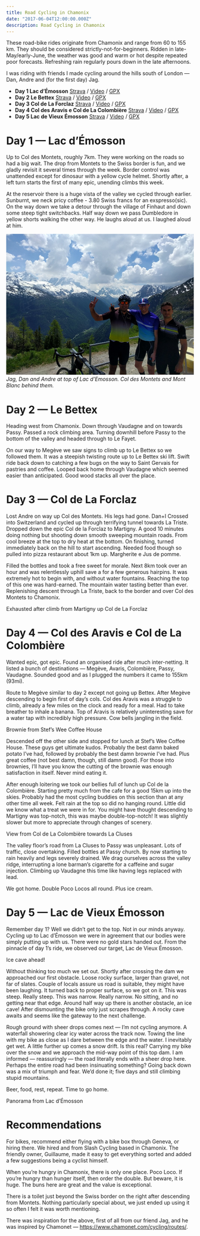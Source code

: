 ```yaml
---
title: Road Cycling in Chamonix
date: "2017-06-04T12:00:00.000Z"
description: Road Cycling in Chamonix
---
```


These road-bike rides originate from Chamonix and range from 60 to 155 km. They should be considered strictly-not-for-beginners. Ridden in late-May/early-June, the weather was good and warm or hot despite repeated poor forecasts. Refreshing rain regularly pours down in the late afternoons.

I was riding with friends I made cycling around the hills south of London — Dan, Andre and (for the first day) Jag.

- **Day 1 Lac d’Émosson** [Strava](https://www.strava.com/activities/1011240555) / [Video](https://www.relive.cc/view/1011240555) / [GPX](https://www.strava.com/activities/1011240555/export_gpx)
- **Day 2 Le Bettex** [Strava](https://www.strava.com/activities/1012616710) / [Video](https://www.relive.cc/view/1012616710) / [GPX](https://www.strava.com/activities/1012616710/export_gpx)
- **Day 3 Col de La Forclaz** [Strava](https://www.strava.com/activities/1014414002) / [Video](https://www.relive.cc/view/1014414002) / [GPX](https://www.strava.com/activities/1014414002/export_gpx)
- **Day 4 Col des Aravis e Col de La Colombière** [Strava](https://www.strava.com/activities/1016180749) / [Video](https://www.relive.cc/view/1016180749) / [GPX](https://www.strava.com/activities/1016180749/export_gpx)
- **Day 5 Lac de Vieux Émosson** [Strava](https://www.strava.com/activities/1017502930) / [Video](https://www.relive.cc/view/1017502930) / [GPX](https://www.strava.com/activities/1017502930/export_gpx)

# Day 1 — Lac d’Émosson

Up to Col des Montets, roughly 7km. They were working on the roads so had a big wait. The drop from Montets to the Swiss border is fun, and we gladly revisit it several times through the week. Border control was unattended except for dinosaur with a yellow cycle helmet. Shortly after, a left turn starts the first of many epic, unending climbs this week.

At the reservoir there is a huge vista of the valley we cycled through earlier. Sunburnt, we neck pricy coffee - 3.80 Swiss francs for an exspresso(sic). On the way down we take a detour through the village of Finhaut and down some steep tight switchbacks. Half way down we pass Dumbledore in yellow shorts walking the other way. He laughs aloud at us. I laughed aloud at him.

![Jag, Dan and Andre at top of Lac d’Emosson. Col des Montets and Mont Blanc behind them.](./pano-from-lac-d-emosson.jpg)
_Jag, Dan and Andre at top of Lac d’Emosson. Col des Montets and Mont Blanc behind them._

# Day 2 — Le Bettex

Heading west from Chamonix. Down through Vaudagne and on towards Passy. Passed a
rock climbing area. Turning downhill before Passy to the bottom of the valley
and headed through to Le Fayet.

On our way to Megève we saw signs to climb up to Le Bettex so we followed them. It was a steepish twisting route up to Le Bettex ski lift. Swift ride back down to catching a few bugs on the way to Saint Gervais for pastries and coffee.
Looped back home through Vaudagne which seemed easier than anticipated. Good wood stacks all over the place.

# Day 3 — Col de La Forclaz

Lost Andre on way up Col des Montets. His legs had gone.
Dan+I Crossed into Switzerland and cycled up through terrifying tunnel towards La Triste. Dropped down the epic Col de la Forclaz to Martigny. A good 10 minutes doing nothing but shooting down smooth sweeping mountain roads. From cool breeze at the top to dry heat at the bottom. On finishing, turned immediately back on the hill to start ascending. Needed food though so pulled into pizza restaurant about 1km up.
Margherite e Jus de pomme.

Filled the bottles and took a free sweet for morale. Next 8km took over an hour and was relentlessly uphill save a for a few generous hairpins. It was extremely hot to begin with, and without water fountains. Reaching the top of this one was hard-earned. The mountain water tasting better than ever. Replenishing descent through La Triste, back to the border and over Col des Montets to Chamonix.

Exhausted after climb from Martigny up Col de La Forclaz

# Day 4 — Col des Aravis e Col de La Colombière

Wanted epic, got epic. Found an organised ride after much inter-netting. It listed a bunch of destinations — Megève, Avaris, Colombière, Passy, Vaudagne. Sounded good and as I plugged the numbers it came to 155km (93mi).

Route to Megève similar to day 2 except not going up Bettex. After Megève descending to begin first of day’s cols. Col des Aravis was a struggle to climb, already a few miles on the clock and ready for a meal. Had to take breather to inhale a banana. Top of Aravis is relatively uninteresting save for a water tap with incredibly high pressure. Cow bells jangling in the field.

Brownie from Stef’s Wee Coffee House

Descended off the other side and stopped for lunch at Stef’s Wee Coffee House. These guys get ultimate kudos. Probably the best damn baked potato I’ve had, followed by probably the best damn brownie I’ve had. Plus great coffee (not best damn, though, still damn good). For those into brownies, I’ll have you know the cutting of the brownie was enough satisfaction in itself. Never mind eating it.

After enough loitering we took our bellies full of lunch up Col de la Colombière. Starting pretty much from the cafe for a good 15km up into the skies. Probably had the most cycling buddies on this section than at any other time all week. Felt rain at the top so did no hanging round. Little did we know what a treat we were in for. You might have thought descending to Martigny was top-notch, this was maybe double-top-notch! It was slightly slower but more to appreciate through changes of scenery.

View from Col de La Colombière towards La Cluses

The valley floor’s road from La Cluses to Passy was unpleasant. Lots of traffic, close overtaking. Filled bottles at Passy church. By now starting to rain heavily and legs severely drained. We drag ourselves across the valley ridge, interrupting a lone barman’s cigarette for a caffeine and sugar injection. Climbing up Vaudagne this time like having legs replaced with lead.

We got home. Double Poco Locos all round. Plus ice cream.

# Day 5 — Lac de Vieux Émosson

Remember day 1? Well we didn’t get to the top. Not in our minds anyway.
Cycling up to Lac d’Émosson we were in agreement that our bodies were simply putting up with us. There were no gold stars handed out. From the pinnacle of day 1’s ride, we observed our target, Lac de Vieux Émosson.

Ice cave ahead!

Without thinking too much we set out. Shortly after crossing the dam we approached our first obstacle. Loose rocky surface, larger than gravel, not far of slates. Couple of locals assure us road is suitable, they might have been laughing.
It turned back to proper surface, so we got on it. This was steep. Really steep. This was narrow. Really narrow. No sitting, and no getting near that edge. Around half way up there is another obstacle, an ice cave! After dismounting the bike only just scrapes through. A rocky cave awaits and seems like the gateway to the next challenge.

Rough ground with sheer drops comes next — I’m not cycling anymore. A waterfall showering clear icy water across the track now. Towing the line with my bike as close as I dare between the edge and the water. I inevitably get wet. A little further up comes a snow drift. Is this real? Carrying my bike over the snow and we approach the mid-way point of this top dam. I am informed — reassuringly — the road literally ends with a sheer drop here. Perhaps the entire road had been insinuating something? Going back down was a mix of triumph and fear. We’d done it; five days and still climbing stupid mountains.

Beer, food, rest, repeat. Time to go home.

Panorama from Lac d’Émosson

# Recommendations

For bikes, recommend either flying with a bike box through Geneva, or hiring there. We hired and from Slash Cycling based in Chamonix. The friendly owner, Guillaume, made it easy to get everything sorted and added a few suggestions being a cyclist himself.

When you’re hungry in Chamonix, there is only one place. Poco Loco. If you’re hungry than hunger itself, then order the double. But beware, it is huge. The buns here are great and the value is exceptional.

There is a toilet just beyond the Swiss border on the right after descending from Montets. Nothing particularly special about, we just ended up using it so often I felt it was worth mentioning.

There was inspiration for the above, first of all from our friend Jag, and he was inspired by Chamonet — https://www.chamonet.com/cycling/routes/.
